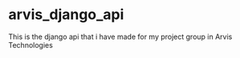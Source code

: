 # arvis_django_api
This is the django api that i have made for my project group in Arvis Technologies
